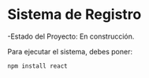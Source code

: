 <h1> Sistema de Registro</h1>

-Estado del Proyecto: En construcción.

Para ejecutar el sistema, debes poner:

```npm install react```
